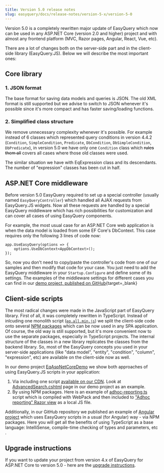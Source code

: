 ```yaml
---
title: Version 5.0 release notes
slug: easyquery/docs/release-notes/version-5-x/version-5-0
---
```



Version 5.0 is a completely rewritten major update of EasyQuery which now can be used in any ASP.NET Core (version 2.0 and higher) project and with almost any frontend platform (MVC, Razor pages, Angular, React, Vue, etc).

There are a lot of changes both on the server-side part and in the client-side library (EasyQuery.JS). Below we will describe the most important ones:

## Core library

### 1. JSON format
The base format for saving data models and queries is JSON. The old XML format is still supported but we advise to switch to JSON whenever it's possible since it's more compact and has faster saving/loading functions.

### 2. Simplified class structure
We remove unnecessary complexity whenever it's possible. For example instead of 6 classes which represented query conditions in version 4.4.2 (`Condition`, `SimpleCondition`, `Predicate`, `DbCondition`, `DbSimpleCondition`, `DbPredicate`), in version 5.0 we have only one `Condition` class which ~~rules them all~~ covers all cases where those old classes were used.

The similar situation we have with EqExpression class and its descendants. The number of "expression" classes has been cut in half.

## ASP.NET Core middleware
Before version 5.0 EasyQuery required to set up a special controller (usually named `EasyQueryController`) which handled all AJAX requests from EasyQuery.JS widgets. 
Now all these requests are handled by a special EasyQuery middleware which has rich possibilities for customization and can cover all cases of using EasyQuery components.

For example, the most usual case for an ASP.NET Core web application is when the data model is loaded from some EF Core's DbContext. This case requires only the following 3 lines of code now:

```
app.UseEasyQuery(options => {
    options.UseDbContext<AppDbContext>();
});
```

So, now you don't need to copy/paste the controller's code from one of our samples and then modify that code for your case. You just need to add the EasyQuery middleware in your `Startup.Configure` and define some of its settings. The examples of the middleware settings for different cases you can find in our [demo project, published on GitHub](https://github.com/easyquery/AspNetCoreSamples/tree/master/EqAspNetCoreDemo/Startup.cs){target=_blank}



## Client-side scripts
The most radical changes were made in the JavaScript part of EasyQuery library. First of all, it was completely rewritten in TypeScript. 
Instead of inlcuding one monolith script ([`eq.all.min.js`](https://cdn.korzh.com/eq/5.0.0/eq.all.min.js)) we split the client-side code onto several [NPM packages](https://www.npmjs.com/org/easyquery) which can be now used in any SPA application. Of course, the old way is still supported, but it's more convenient now to use the separate packages, especially in TypeScript projects.
The internal structure of the classes in a new library replicates the classes from the backend library. So, most of the EasyQuery concepts you used in your server-side applications (like "data model", "entity", "condition", "column", "expression", etc) are available on the client-side now as well. 

In our demo project [EqAspNetCoreDemo](https://github.com/easyquery/AspNetCoreSamples/tree/master/EqAspNetCoreDemo) we show both approaches of using EasyQuery.JS scripts in your application:
1. Via including one script [available on our CDN](https://cdn.korzh.com/eq/5.0.0/eq.all.min.js). Look at [AdvancedSearch.cshtml](https://github.com/easyquery/AspNetCoreSamples/tree/master/EqAspNetCoreDemo/Pages/AdvancedSearch.cshtml) page in our demo project as an example.
2. By using NPM packages. Here is an example of [adhoc-reporting.ts](https://github.com/easyquery/AspNetCoreSamples/tree/master/EqAspNetCoreDemo/ts/adhoc-reporting.ts) script which is compiled with WebPack and then included to ["Adhoc reporting" Razor view](https://github.com/easyquery/AspNetCoreSamples/tree/master/EqAspNetCoreDemo/Views/Home/AdhocReporting.cshtml) as a local JS file. 

Additionally, in our GitHub repository we published an example of [Angular project](https://github.com/easyquery/AspNetCoreSamples/tree/master/EqAngularDemo) which uses EasyQuery scripts in a usual (for Angular) way - via NPM packages. Here you will get all the benefits of using TypeScript as a base language: IntelliSense, compile-time checking of types and parameters, etc .
	

## Upgrade instructions
If you want to update your project from version 4.x of EasyQuery for ASP.NET Core to version 5.0 - here are the [upgrade instructions](//$aid/eqdn-392015dbujj7).